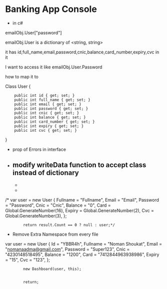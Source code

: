 # Banking App Console

 - in c#

emailObj.User["password"]

emailObj.User is a dictionary of <string, string>

it has id,full_name,email,password,cnic,balance,card_number,expiry,cvc in it

I want to access it like emailObj.User.Password

how to map it to


Class User {
	
		public int id { get; set; }
		public int full_name { get; set; }
		public int email { get; set; }
		public int password { get; set; }
		public int cnic { get; set; }
		public int balance { get; set; }
		public int card_number { get; set; }
		public int expiry { get; set; }
		public int cvc { get; set; }

}

 - prop of Errors in interface

 - modify writeData function to accept class instead of dictionary
	- 
	- 
	- 


/* var user = new User
            {
                Fullname = "Fullname",
                Email = "Email",
                Password = "Password",
                Cnic = "Cnic",
                Balance = "0",
                Card = Global.GenerateNumber(16),
                Expiry = Global.GenerateNumber(2),
                Cvc = Global.GenerateNumber(3),
            };

            return result.Count == 0 ? null : user;*/


- Remove Extra Namespace from every file




 var user = new User
            {
                Id = "YBBR4h",
                Fullname = "Noman Shoukat",
                Email = "nomanaadma@gmail.com",
                Password = "Super123",
                Cnic = "4230148518495",
                Balance = "1200",
                Card = "7412844963938986",
                Expiry = "15",
                Cvc = "123",
            };

            new Dashboard(user, this);


            return;


